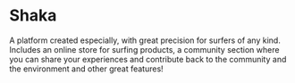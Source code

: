 # Shaka
A platform created especially, with great precision for surfers of any kind. Includes an online store for surfing products, a community section where you can share your experiences and contribute back to the community and the environment and other great features!
